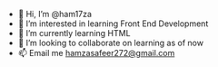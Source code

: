- 👋 Hi, I’m @ham17za
- 👀 I’m interested in learning Front End Development
- 🌱 I’m currently learning HTML
- 💞️ I’m looking to collaborate on learning as of now
- 📫 Email me hamzasafeer272@gmail.com

<!---
ham17za/ham17za is a ✨ special ✨ repository because its `README.md` (this file) appears on your GitHub profile.
You can click the Preview link to take a look at your changes.
--->
